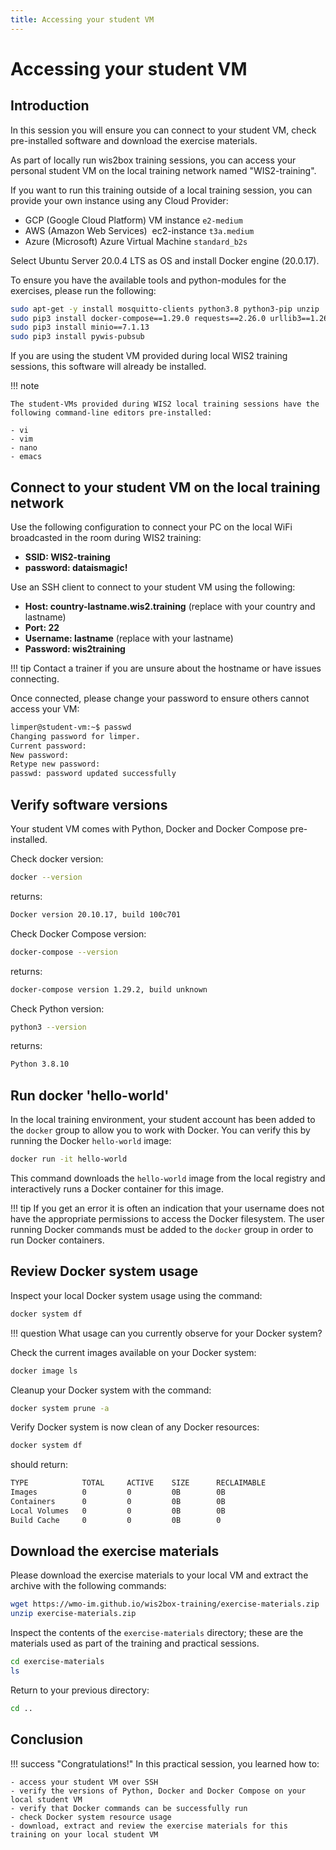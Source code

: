 ```yaml
---
title: Accessing your student VM
---
```


# Accessing your student VM

## Introduction

In this session you will ensure you can connect to your student VM, check pre-installed software and download the exercise materials.

As part of locally run wis2box training sessions, you can access your personal student VM on the local training network named "WIS2-training".

If you want to run this training outside of a local training session, you can provide your own instance using any Cloud Provider:

- GCP (Google Cloud Platform) VM instance `e2-medium`
- AWS (Amazon Web Services)  ec2-instance `t3a.medium` 
- Azure (Microsoft) Azure Virtual Machine `standard_b2s`

Select Ubuntu Server 20.0.4 LTS as OS and install Docker engine (20.0.17). 

To ensure you have the available tools and python-modules for the exercises, please run the following:

```bash
sudo apt-get -y install mosquitto-clients python3.8 python3-pip unzip
sudo pip3 install docker-compose==1.29.0 requests==2.26.0 urllib3==1.26.0
sudo pip3 install minio==7.1.13
sudo pip3 install pywis-pubsub
```

If you are using the student VM provided during local WIS2 training sessions, this software will already be installed.

!!! note

    The student-VMs provided during WIS2 local training sessions have the following command-line editors pre-installed:

    - vi
    - vim
    - nano
    - emacs

## Connect to your student VM on the local training network

Use the following configuration to connect your PC on the local WiFi broadcasted in the room during WIS2 training:

- **SSID: WIS2-training**
- **password: dataismagic!**

Use an SSH client to connect to your student VM using the following:

- **Host: country-lastname.wis2.training** (replace with your country and lastname)
- **Port: 22**
- **Username: lastname** (replace with your lastname)
- **Password: wis2training**

!!! tip
    Contact a trainer if you are unsure about the hostname or have issues connecting.

Once connected, please change your password to ensure others cannot access your VM:

```bash
limper@student-vm:~$ passwd
Changing password for limper.
Current password:
New password:
Retype new password:
passwd: password updated successfully
```

## Verify software versions

Your student VM comes with Python, Docker and Docker Compose pre-installed.

Check docker version:
```bash
docker --version
```
returns:
```bash
Docker version 20.10.17, build 100c701
```

Check Docker Compose version:
```bash
docker-compose --version
```
returns:
```bash
docker-compose version 1.29.2, build unknown
```

Check Python version:
```bash
python3 --version
```
returns:
```bash
Python 3.8.10
```

## Run docker 'hello-world'

In the local training environment, your student account has been added to the `docker` group to allow you to work with Docker.  You can verify this by running the Docker `hello-world` image:

```bash
docker run -it hello-world
```

This command downloads the `hello-world` image from the local registry and interactively runs a Docker container for this image.

!!! tip
    If you get an error it is often an indication that your username does not have the appropriate permissions to access the Docker filesystem.  The user running Docker commands must be added to the `docker` group in order to run Docker containers.

## Review Docker system usage

Inspect your local Docker system usage using the command:

```bash
docker system df
```

!!! question
    What usage can you currently observe for your Docker system?

Check the current images available on your Docker system:

```bash
docker image ls
```

Cleanup your Docker system with the command:

```bash
docker system prune -a
```

Verify Docker system is now clean of any Docker resources:
```bash
docker system df
```

should return:
```bash
TYPE            TOTAL     ACTIVE    SIZE      RECLAIMABLE
Images          0         0         0B        0B
Containers      0         0         0B        0B
Local Volumes   0         0         0B        0B
Build Cache     0         0         0B        0
```

## Download the exercise materials

Please download the exercise materials to your local VM and extract the archive with the following commands:

```bash
wget https://wmo-im.github.io/wis2box-training/exercise-materials.zip
unzip exercise-materials.zip
```

Inspect the contents of the `exercise-materials` directory; these are the materials used as part of the training and practical sessions.

```bash
cd exercise-materials
ls
```


Return to your previous directory:

```bash
cd ..
```

## Conclusion

!!! success "Congratulations!"
    In this practical session, you learned how to:

    - access your student VM over SSH
    - verify the versions of Python, Docker and Docker Compose on your local student VM
    - verify that Docker commands can be successfully run
    - check Docker system resource usage
    - download, extract and review the exercise materials for this training on your local student VM
